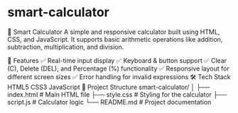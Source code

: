 # smart-calculator
🔢 Smart Calculator
A simple and responsive calculator built using HTML, CSS, and JavaScript. It supports basic arithmetic operations like addition, subtraction, multiplication, and division.

🚀 Features
✅ Real-time input display
✅ Keyboard & button support
✅ Clear (C), Delete (DEL), and Percentage (%) functionality
✅ Responsive layout for different screen sizes
✅ Error handling for invalid expressions
🛠️ Tech Stack
HTML5
CSS3
JavaScript
📂 Project Structure
smart-calculator/
│
├── index.html # Main HTML file
├── style.css # Styling for the calculator
├── script.js # Calculator logic
└── README.md # Project documentation


